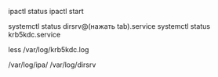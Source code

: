 ipactl status
ipactl start

systemctl status dirsrv@(нажать tab).service
systemctl status krb5kdc.service

less /var/log/krb5kdc.log

/var/log/ipa/
/var/log/dirsrv

